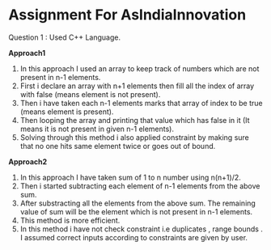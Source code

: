 # Assignment For AsIndiaInnovation

Question 1 : Used C++ Language.

<b>Approach1</b>
1. In this approach I used an array to keep track of numbers which are not present in n-1 elements.
2. First i declare an array with n+1 elements then fill all the index of array with false (means element is not present).
3. Then i have taken each n-1 elements marks that array of index to be true (means element is present).
4. Then looping the array and printing that value which has false in it (It means it is not present in given n-1 elements).
5. Solving through this method i also applied constraint by making sure that no one hits same element twice or goes out of bound.

<b>Approach2</b>
1. In this approach I have taken sum of 1 to n number using n(n+1)/2.
2. Then i started subtracting each element of n-1 elements from the above sum.
3. After substracting all the elements from the above sum. The remaining value of sum will be the element which is not present in n-1 elements.
4. This method is more efficient.
5. In this method i have not check constraint i.e duplicates , range bounds . I assumed correct inputs according to constraints are given by user.
